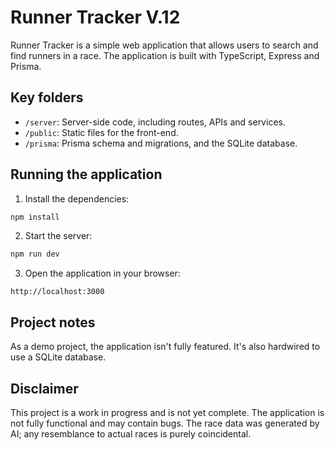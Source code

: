 # Runner Tracker V.12

Runner Tracker is a simple web application that allows users to search and find runners in a race. The application is built with TypeScript, Express and Prisma.

## Key folders

- `/server`: Server-side code, including routes, APIs and services.
- `/public`: Static files for the front-end.
- `/prisma`: Prisma schema and migrations, and the SQLite database.

## Running the application

1. Install the dependencies:

```bash
npm install
```

2. Start the server:

```bash
npm run dev
```

3. Open the application in your browser:

```
http://localhost:3000
```

## Project notes

As a demo project, the application isn't fully featured. It's also hardwired to use a SQLite database.

## Disclaimer

This project is a work in progress and is not yet complete. The application is not fully functional and may contain bugs. The race data was generated by AI; any resemblance to actual races is purely coincidental.
